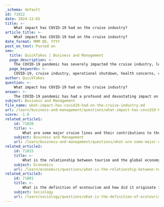 ```yaml
---
_schema: default
id: 71822
date: 2024-12-01
title: >-
    What impact has COVID-19 had on the cruise industry?
article_title: >-
    What impact has COVID-19 had on the cruise industry?
date_format: MMM DD, YYYY
post_on_text: Posted on
seo:
  title: QuickTakes | Business and Management
  page_description: >-
    The COVID-19 pandemic has severely impacted the cruise industry, leading to operational shutdowns, health and safety concerns, changes in consumer perception, and new regulatory protocols, while also promoting discussions on future sustainability and gradual recovery.
  page_keywords: >-
    COVID-19, cruise industry, operational shutdown, health concerns, consumer perception, regulatory changes, safety protocols, sustainability, recovery, financial losses
author: QuickTakes
question: >-
    What impact has COVID-19 had on the cruise industry?
answer: >-
    The COVID-19 pandemic has had a profound and devastating impact on the cruise industry, which was already a significant sector within the global travel market, valued at approximately $150 billion. At the onset of the pandemic, cruise ships became notorious for being "floating petri dishes," leading to widespread outbreaks and significant public health concerns. This resulted in many cruise lines halting operations entirely, with tens of thousands of passengers and crew members stranded at sea or in ports.\n\nKey impacts of COVID-19 on the cruise industry include:\n\n1. **Operational Shutdown**: The cruise industry effectively came to a standstill, with cruise lines suspending voyages and many ships being docked indefinitely. This led to substantial financial losses for cruise operators, with major companies like Carnival announcing the removal of several ships from their fleets.\n\n2. **Health and Safety Concerns**: The pandemic raised serious concerns about the health and safety of cruising, as the close quarters on ships facilitated the rapid spread of the virus. Incidents like the outbreak on the Diamond Princess highlighted these risks, leading to a significant decline in consumer confidence in cruising as a safe vacation option.\n\n3. **Changes in Consumer Perception**: The negative media coverage surrounding COVID-19 outbreaks on cruise ships has altered public perception, with many potential travelers viewing cruises as high-risk environments for future respiratory infections. This shift could have long-lasting effects on the industry's recovery and growth.\n\n4. **Regulatory Changes and New Protocols**: In response to the pandemic, cruise lines have implemented new health and safety protocols, including vaccination requirements, testing, and enhanced sanitation measures. The industry has worked with health authorities, such as the U.S. Centers for Disease Control and Prevention (CDC), to establish guidelines aimed at ensuring passenger safety.\n\n5. **Future Sustainability Efforts**: The pandemic has prompted discussions about the need for a more sustainable future for the cruise industry. Stakeholders are encouraged to collaborate on improving health protocols, enhancing air treatment systems, and developing contingency plans for potential future outbreaks.\n\n6. **Gradual Recovery**: As of 2024, the cruise industry has shown signs of recovery, with projections indicating that approximately 35.7 million passengers are expected to set sail, surpassing pre-pandemic levels. Major cruise lines are also planning to expand their fleets and attract new customers, indicating a potential rebound in the sector.\n\nIn summary, while the cruise industry has faced unprecedented challenges due to COVID-19, it is gradually adapting and evolving in response to the crisis, with a focus on safety, sustainability, and rebuilding consumer trust.
subject: Business and Management
file_name: what-impact-has-covid19-had-on-the-cruise-industry.md
url: /learn/business-and-management/questions/what-impact-has-covid19-had-on-the-cruise-industry
score: -1.0
related_article1:
    id: 71820
    title: >-
        What are some major cruise lines and their contributions to the industry?
    subject: Business and Management
    url: /learn/business-and-management/questions/what-are-some-major-cruise-lines-and-their-contributions-to-the-industry
related_article2:
    id: 71815
    title: >-
        What is the relationship between tourism and the global economy?
    subject: Economics
    url: /learn/economics/questions/what-is-the-relationship-between-tourism-and-the-global-economy
related_article3:
    id: 71801
    title: >-
        What is the definition of ecotourism and how did it originate in Latin America?
    subject: Sociology
    url: /learn/sociology/questions/what-is-the-definition-of-ecotourism-and-how-did-it-originate-in-latin-america
---
```


&nbsp;